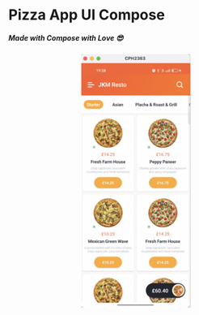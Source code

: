 # Pizza App UI Compose

##### Made with Compose with Love 😎

<p align="center">
<img src="app/screenshots/screenshot_1.png" height="500">
</p>
